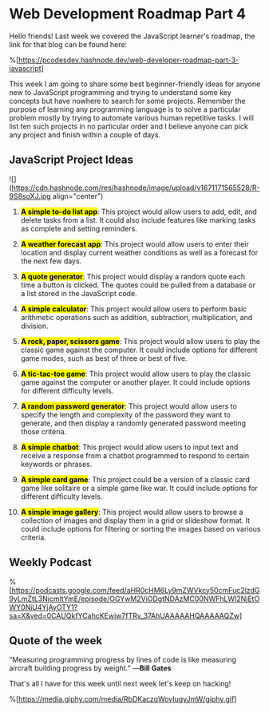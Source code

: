 # Web Development Roadmap Part 4

Hello friends! Last week we covered the JavaScript learner's roadmap, the link for that blog can be found here:

%[https://pcodesdev.hashnode.dev/web-developer-roadmap-part-3-javascript] 

This week I am going to share some best beginner-friendly ideas for anyone new to JavaScript programming and trying to understand some key concepts but have nowhere to search for some projects. Remember the purpose of learning any programming language is to solve a particular problem mostly by trying to automate various human repetitive tasks. I will list ten such projects in no particular order and I believe anyone can pick any project and finish within a couple of days.

## JavaScript Project Ideas

![](https://cdn.hashnode.com/res/hashnode/image/upload/v1671171565528/R-9S8soXJ.jpg align="center")

1.  **<mark>A simple to-do list app</mark>**: This project would allow users to add, edit, and delete tasks from a list. It could also include features like marking tasks as complete and setting reminders.
    
2.  **<mark>A weather forecast app</mark>**: This project would allow users to enter their location and display current weather conditions as well as a forecast for the next few days.
    
3.  **<mark>A quote generator</mark>**: This project would display a random quote each time a button is clicked. The quotes could be pulled from a database or a list stored in the JavaScript code.
    
4.  **<mark>A simple calculator</mark>**: This project would allow users to perform basic arithmetic operations such as addition, subtraction, multiplication, and division.
    
5.  **<mark>A rock, paper, scissors game</mark>**: This project would allow users to play the classic game against the computer. It could include options for different game modes, such as best of three or best of five.
    
6.  **<mark>A tic-tac-toe game</mark>**: This project would allow users to play the classic game against the computer or another player. It could include options for different difficulty levels.
    
7.  **<mark>A random password generator</mark>**: This project would allow users to specify the length and complexity of the password they want to generate, and then display a randomly generated password meeting those criteria.
    
8.  **<mark>A simple chatbot</mark>**: This project would allow users to input text and receive a response from a chatbot programmed to respond to certain keywords or phrases.
    
9.  **<mark>A simple card game</mark>**: This project could be a version of a classic card game like solitaire or a simple game like war. It could include options for different difficulty levels.
    
10.  **<mark>A simple image gallery</mark>**: This project would allow users to browse a collection of images and display them in a grid or slideshow format. It could include options for filtering or sorting the images based on various criteria.
    

## Weekly Podcast

%[https://podcasts.google.com/feed/aHR0cHM6Ly9mZWVkcy50cmFuc2lzdG9yLmZtL3NjcmltYmE/episode/OGYwM2ViODgtNDAzMC00NWFhLWI2NjEtOWY0NjU4YjAyOTY1?sa=X&ved=0CAUQkfYCahcKEwiw7fTRv_37AhUAAAAAHQAAAAAQZw] 

## Quote of the week

“Measuring programming progress by lines of code is like measuring aircraft building progress by weight.” ―**Bill Gates**

That's all I have for this week until next week let's keep on hacking!

%[https://media.giphy.com/media/RbDKaczqWovIugyJmW/giphy.gif]